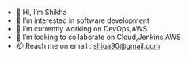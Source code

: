 - 👋 Hi, I’m Shikha
- 👀 I’m interested in software development
- 🌱 I’m currently working on DevOps,AWS
- 💞️ I’m looking to collaborate on Cloud,Jenkins,AWS
- 📫 Reach me on email : shiqa90@gmail.com

<!---
shiqs90/shiqs90 is a ✨ special ✨ repository because its `README.md` (this file) appears on your GitHub profile.
You can click the Preview link to take a look at your changes.
--->
